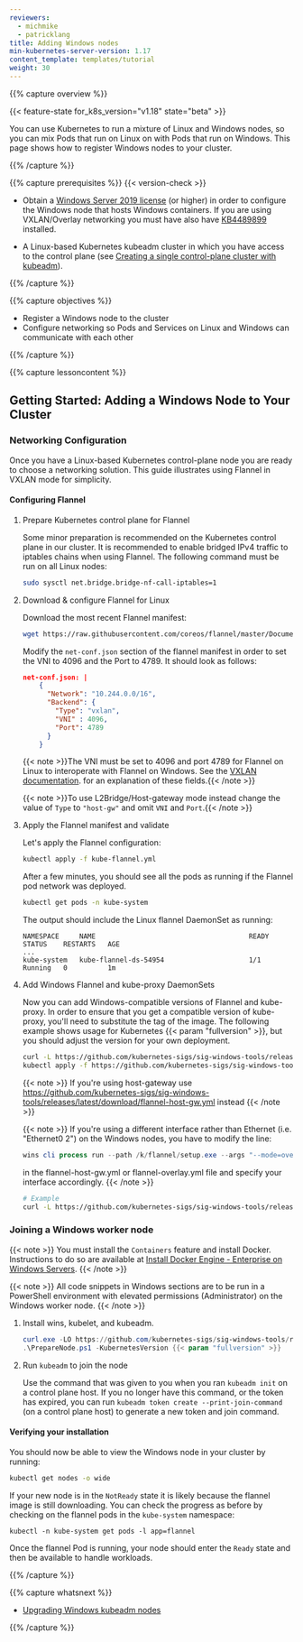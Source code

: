 ```yaml
---
reviewers:
  - michmike
  - patricklang
title: Adding Windows nodes
min-kubernetes-server-version: 1.17
content_template: templates/tutorial
weight: 30
---
```


{{% capture overview %}}

{{< feature-state for_k8s_version="v1.18" state="beta" >}}

You can use Kubernetes to run a mixture of Linux and Windows nodes, so you can
mix Pods that run on Linux on with Pods that run on Windows. This page shows how
to register Windows nodes to your cluster.

{{% /capture %}}

{{% capture prerequisites %}} {{< version-check >}}

- Obtain a
  [Windows Server 2019 license](https://www.microsoft.com/en-us/cloud-platform/windows-server-pricing)
  (or higher) in order to configure the Windows node that hosts Windows
  containers. If you are using VXLAN/Overlay networking you must have also have
  [KB4489899](https://support.microsoft.com/help/4489899) installed.

- A Linux-based Kubernetes kubeadm cluster in which you have access to the
  control plane (see
  [Creating a single control-plane cluster with kubeadm](/docs/setup/production-environment/tools/kubeadm/create-cluster-kubeadm/)).

{{% /capture %}}

{{% capture objectives %}}

- Register a Windows node to the cluster
- Configure networking so Pods and Services on Linux and Windows can communicate
  with each other

{{% /capture %}}

{{% capture lessoncontent %}}

## Getting Started: Adding a Windows Node to Your Cluster

### Networking Configuration

Once you have a Linux-based Kubernetes control-plane node you are ready to
choose a networking solution. This guide illustrates using Flannel in VXLAN mode
for simplicity.

#### Configuring Flannel

1. Prepare Kubernetes control plane for Flannel

   Some minor preparation is recommended on the Kubernetes control plane in our
   cluster. It is recommended to enable bridged IPv4 traffic to iptables chains
   when using Flannel. The following command must be run on all Linux nodes:

   ```bash
   sudo sysctl net.bridge.bridge-nf-call-iptables=1
   ```

1. Download & configure Flannel for Linux

   Download the most recent Flannel manifest:

   ```bash
   wget https://raw.githubusercontent.com/coreos/flannel/master/Documentation/kube-flannel.yml
   ```

   Modify the `net-conf.json` section of the flannel manifest in order to set
   the VNI to 4096 and the Port to 4789. It should look as follows:

   ```json
   net-conf.json: |
       {
         "Network": "10.244.0.0/16",
         "Backend": {
           "Type": "vxlan",
           "VNI" : 4096,
           "Port": 4789
         }
       }
   ```

   {{< note >}}The VNI must be set to 4096 and port 4789 for Flannel on Linux to
   interoperate with Flannel on Windows. See the
   [VXLAN documentation](https://github.com/coreos/flannel/blob/master/Documentation/backends.md#vxlan).
   for an explanation of these fields.{{< /note >}}

   {{< note >}}To use L2Bridge/Host-gateway mode instead change the value of
   `Type` to `"host-gw"` and omit `VNI` and `Port`.{{< /note >}}

1. Apply the Flannel manifest and validate

   Let's apply the Flannel configuration:

   ```bash
   kubectl apply -f kube-flannel.yml
   ```

   After a few minutes, you should see all the pods as running if the Flannel
   pod network was deployed.

   ```bash
   kubectl get pods -n kube-system
   ```

   The output should include the Linux flannel DaemonSet as running:

   ```
   NAMESPACE     NAME                                      READY        STATUS    RESTARTS   AGE
   ...
   kube-system   kube-flannel-ds-54954                     1/1          Running   0          1m
   ```

1. Add Windows Flannel and kube-proxy DaemonSets

   Now you can add Windows-compatible versions of Flannel and kube-proxy. In
   order to ensure that you get a compatible version of kube-proxy, you'll need
   to substitute the tag of the image. The following example shows usage for
   Kubernetes {{< param "fullversion" >}}, but you should adjust the version for
   your own deployment.

   ```bash
   curl -L https://github.com/kubernetes-sigs/sig-windows-tools/releases/latest/download/kube-proxy.yml | sed 's/VERSION/{{< param "fullversion" >}}/g' | kubectl apply -f -
   kubectl apply -f https://github.com/kubernetes-sigs/sig-windows-tools/releases/latest/download/flannel-overlay.yml
   ```

   {{< note >}} If you're using host-gateway use
   https://github.com/kubernetes-sigs/sig-windows-tools/releases/latest/download/flannel-host-gw.yml
   instead {{< /note >}}

   {{< note >}} If you're using a different interface rather than Ethernet (i.e.
   "Ethernet0 2") on the Windows nodes, you have to modify the line:

   ```powershell
   wins cli process run --path /k/flannel/setup.exe --args "--mode=overlay --interface=Ethernet"
   ```

   in the flannel-host-gw.yml or flannel-overlay.yml file and specify your
   interface accordingly. {{< /note >}}

   ```bash
   # Example
   curl -L https://github.com/kubernetes-sigs/sig-windows-tools/releases/latest/download/flannel-overlay.yml | sed 's/Ethernet/Ethernet0 2/g' | kubectl apply -f -
   ```

### Joining a Windows worker node

{{< note >}} You must install the `Containers` feature and install Docker.
Instructions to do so are available at
[Install Docker Engine - Enterprise on Windows Servers](https://docs.docker.com/ee/docker-ee/windows/docker-ee/#install-docker-engine---enterprise).
{{< /note >}}

{{< note >}} All code snippets in Windows sections are to be run in a PowerShell
environment with elevated permissions (Administrator) on the Windows worker
node. {{< /note >}}

1. Install wins, kubelet, and kubeadm.

   ```PowerShell
   curl.exe -LO https://github.com/kubernetes-sigs/sig-windows-tools/releases/latest/download/PrepareNode.ps1
   .\PrepareNode.ps1 -KubernetesVersion {{< param "fullversion" >}}
   ```

1. Run `kubeadm` to join the node

   Use the command that was given to you when you ran `kubeadm init` on a
   control plane host. If you no longer have this command, or the token has
   expired, you can run `kubeadm token create --print-join-command` (on a
   control plane host) to generate a new token and join command.

#### Verifying your installation

You should now be able to view the Windows node in your cluster by running:

```bash
kubectl get nodes -o wide
```

If your new node is in the `NotReady` state it is likely because the flannel
image is still downloading. You can check the progress as before by checking on
the flannel pods in the `kube-system` namespace:

```shell
kubectl -n kube-system get pods -l app=flannel
```

Once the flannel Pod is running, your node should enter the `Ready` state and
then be available to handle workloads.

{{% /capture %}}

{{% capture whatsnext %}}

- [Upgrading Windows kubeadm nodes](/docs/tasks/administer-cluster/kubeadm/upgrading-windows-nodes)

{{% /capture %}}

